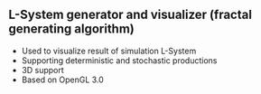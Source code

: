 L-System generator and visualizer (fractal generating algorithm)
--------
- Used to visualize result of simulation L-System
- Supporting deterministic and stochastic productions
- 3D support
- Based on OpenGL 3.0
